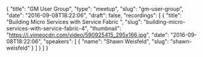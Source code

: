 {
  "title": "GM User Group",
  "type": "meetup",
  "slug": "gm-user-group",
  "date": "2016-09-08T18:22:06",
  "draft": false,
  "recordings": [
    {
      "title": "Building Micro Services with Service Fabric ",
      "slug": "building-micro-services-with-service-fabric-4",
      "thumbnail": "https://i.vimeocdn.com/video/590925415_295x166.jpg",
      "date": "2016-09-08T18:22:06",
      "speakers": [
        {
          "name": "Shawn Weisfeld",
          "slug": "shawn-weisfeld"
        }
      ]
    }
  ]
}